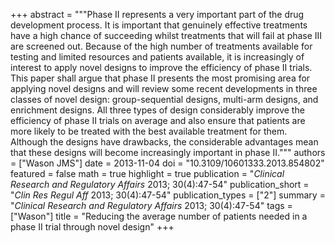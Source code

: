 +++
abstract = """Phase II represents a very important part of the drug development process. It is important that genuinely effective treatments have a high chance of succeeding whilst treatments that will fail at phase III are screened out. Because of the high number of treatments available for testing and limited resources and patients available, it is increasingly of interest to apply novel designs to improve the efficiency of phase II trials. This paper shall argue that phase II presents the most promising area for applying novel designs and will review some recent developments in three classes of novel design: group-sequential designs, multi-arm designs, and enrichment designs. All three types of design considerably improve the efficiency of phase II trials on average and also ensure that patients are more likely to be treated with the best available treatment for them. Although the designs have drawbacks, the considerable advantages mean that these designs will become increasingly important in phase II."""
authors = ["Wason JMS"]
date = 2013-11-04
doi = "10.3109/10601333.2013.854802"
featured = false
math = true
highlight = true
publication = "*Clinical Research and Regulatory Affairs* 2013; 30(4):47-54"
publication_short = "*Clin Res Regul Aff* 2013; 30(4):47-54"
publication_types = ["2"]
summary = "*Clinical Research and Regulatory Affairs* 2013; 30(4):47-54"
tags = ["Wason"]
title = "Reducing the average number of patients needed in a phase II trial through novel design"
+++
